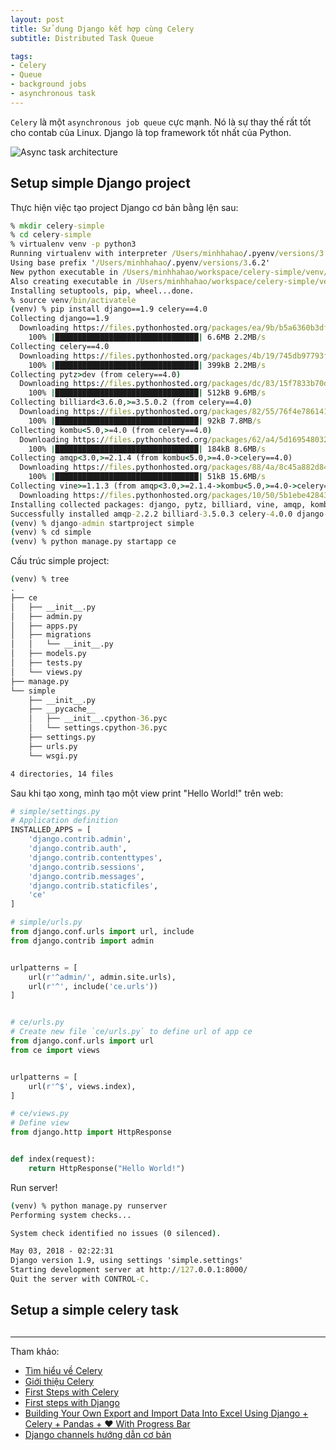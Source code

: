 ```yaml
---
layout: post
title: Sử dụng Django kết hợp cùng Celery
subtitle: Distributed Task Queue

tags:
- Celery
- Queue
- background jobs
- asynchronous task
---
```


`Celery` là một `asynchronous job queue` cực mạnh. Nó là sự thay thế rất tốt cho contab của Linux. Django là top framework tốt nhất của Python.

![Async task architecture](https://boxxv.github.io/img/posts/async-task-architecture.png "Async task architecture")

## Setup simple Django project

Thực hiện việc tạo project Django cơ bản bằng lện sau:
```bat
% mkdir celery-simple
% cd celery-simple
% virtualenv venv -p python3
Running virtualenv with interpreter /Users/minhhahao/.pyenv/versions/3.6.2/bin/python3
Using base prefix '/Users/minhhahao/.pyenv/versions/3.6.2'
New python executable in /Users/minhhahao/workspace/celery-simple/venv/bin/python3
Also creating executable in /Users/minhhahao/workspace/celery-simple/venv/bin/python
Installing setuptools, pip, wheel...done.
% source venv/bin/activatele
(venv) % pip install django==1.9 celery==4.0
Collecting django==1.9
  Downloading https://files.pythonhosted.org/packages/ea/9b/b5a6360b3dfcd88d4bad70f59da26cbde4bdec395a31bb26dc840e806a50/Django-1.9-py2.py3-none-any.whl (6.6MB)
    100% |████████████████████████████████| 6.6MB 2.2MB/s
Collecting celery==4.0
  Downloading https://files.pythonhosted.org/packages/4b/19/745db97793f786644df142f059beea7c784fa3e856758bb5c18891004d49/celery-4.0.0-py2.py3-none-any.whl (395kB)
    100% |████████████████████████████████| 399kB 2.2MB/s
Collecting pytz>dev (from celery==4.0)
  Downloading https://files.pythonhosted.org/packages/dc/83/15f7833b70d3e067ca91467ca245bae0f6fe56ddc7451aa0dc5606b120f2/pytz-2018.4-py2.py3-none-any.whl (510kB)
    100% |████████████████████████████████| 512kB 9.6MB/s
Collecting billiard<3.6.0,>=3.5.0.2 (from celery==4.0)
  Downloading https://files.pythonhosted.org/packages/82/55/76f4e786141b7174926cdffa7a155aeea316b729118fb48ec548f3c6754f/billiard-3.5.0.3-py3-none-any.whl (89kB)
    100% |████████████████████████████████| 92kB 7.8MB/s
Collecting kombu<5.0,>=4.0 (from celery==4.0)
  Downloading https://files.pythonhosted.org/packages/62/a4/5d16954803224a1e451713293c2a028614099f5538cf626e1fdd7b438c86/kombu-4.1.0-py2.py3-none-any.whl (181kB)
    100% |████████████████████████████████| 184kB 8.6MB/s
Collecting amqp<3.0,>=2.1.4 (from kombu<5.0,>=4.0->celery==4.0)
  Downloading https://files.pythonhosted.org/packages/88/4a/8c45a882d842678963516ebd9cf584a4ded51af719234c3b696c2e884c60/amqp-2.2.2-py2.py3-none-any.whl (48kB)
    100% |████████████████████████████████| 51kB 15.6MB/s
Collecting vine>=1.1.3 (from amqp<3.0,>=2.1.4->kombu<5.0,>=4.0->celery==4.0)
  Downloading https://files.pythonhosted.org/packages/10/50/5b1ebe42843c19f35edb15022ecae339fbec6db5b241a7a13c924dabf2a3/vine-1.1.4-py2.py3-none-any.whl
Installing collected packages: django, pytz, billiard, vine, amqp, kombu, celery
Successfully installed amqp-2.2.2 billiard-3.5.0.3 celery-4.0.0 django-1.9 kombu-4.1.0 pytz-2018.4 vine-1.1.4
(venv) % django-admin startproject simple
(venv) % cd simple
(venv) % python manage.py startapp ce
```

Cấu trúc simple project:
```bat
(venv) % tree
.
├── ce
│   ├── __init__.py
│   ├── admin.py
│   ├── apps.py
│   ├── migrations
│   │   └── __init__.py
│   ├── models.py
│   ├── tests.py
│   └── views.py
├── manage.py
└── simple
    ├── __init__.py
    ├── __pycache__
    │   ├── __init__.cpython-36.pyc
    │   └── settings.cpython-36.pyc
    ├── settings.py
    ├── urls.py
    └── wsgi.py

4 directories, 14 files
```

Sau khi tạo xong, mình tạo một view print "Hello World!" trên web:
```python
# simple/settings.py
# Application definition
INSTALLED_APPS = [
    'django.contrib.admin',
    'django.contrib.auth',
    'django.contrib.contenttypes',
    'django.contrib.sessions',
    'django.contrib.messages',
    'django.contrib.staticfiles',
    'ce'
]

# simple/urls.py
from django.conf.urls import url, include
from django.contrib import admin


urlpatterns = [
    url(r'^admin/', admin.site.urls),
    url(r'^', include('ce.urls'))
]


# ce/urls.py
# Create new file `ce/urls.py` to define url of app ce
from django.conf.urls import url
from ce import views


urlpatterns = [
    url(r'^$', views.index),
]

# ce/views.py
# Define view
from django.http import HttpResponse


def index(request):
    return HttpResponse("Hello World!")
```

Run server!
```bat
(venv) % python manage.py runserver                                                                     
Performing system checks...

System check identified no issues (0 silenced).

May 03, 2018 - 02:22:31
Django version 1.9, using settings 'simple.settings'
Starting development server at http://127.0.0.1:8000/
Quit the server with CONTROL-C.
```

## Setup a simple celery task


## 



-----
Tham khảo:
- [Tìm hiểu về Celery](https://viblo.asia/p/tim-hieu-ve-celery-1VgZv4dr5Aw)
- [Giới thiệu Celery](https://viblo.asia/p/gioi-thieu-celery-maGK7mvBlj2)
- [First Steps with Celery](http://docs.celeryproject.org/en/latest/getting-started/first-steps-with-celery.html)
- [First steps with Django](http://docs.celeryproject.org/en/latest/django/first-steps-with-django.html)
- [Building Your Own Export and Import Data Into Excel Using Django + Celery + Pandas + ❤️ With Progress Bar](https://blog.devgenius.io/building-your-own-export-and-import-data-into-excel-using-django-celery-pandas-%EF%B8%8F-with-784fd688e328)
- [Django channels hướng dẫn cơ bản](https://viblo.asia/p/django-channels-huong-dan-co-ban-3Q75wEjeZWb)